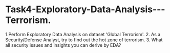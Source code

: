 # Task4-Exploratory-Data-Analysis---Terrorism.
1.Perform Exploratory Data Analysis on dataset 'Global Terrorism'. 2. As a Security/Defense Analyst, try to find out the hot zone of terrorism. 3. What all security issues and insights you can derive by EDA?
